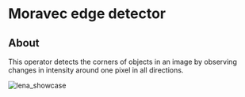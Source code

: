 # Moravec edge detector

## About

This operator detects the corners of objects in an image by observing changes in intensity around one pixel in all directions.

![lena_showcase](https://user-images.githubusercontent.com/90621465/209814062-4c0391a3-9f36-4c33-bd09-2d77671b559b.png)
